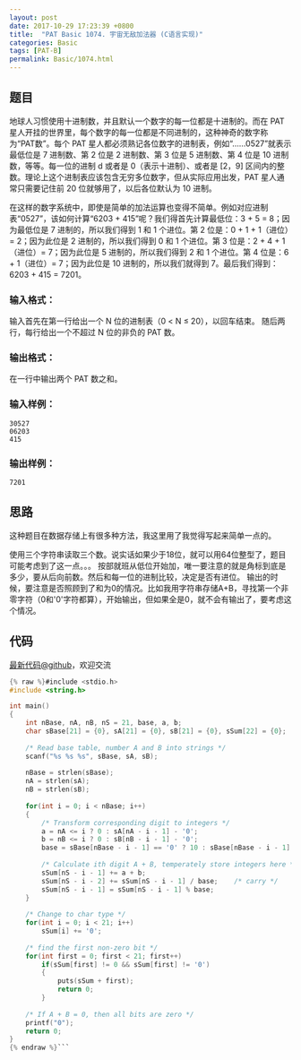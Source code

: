 ```yaml
---
layout: post
date: 2017-10-29 17:23:39 +0800
title:  "PAT Basic 1074. 宇宙无敌加法器 (C语言实现)"
categories: Basic
tags: [PAT-B]
permalink: Basic/1074.html
---
```


## 题目

地球人习惯使用十进制数，并且默认一个数字的每一位都是十进制的。而在 PAT
星人开挂的世界里，每个数字的每一位都是不同进制的，这种神奇的数字称为“PAT数”。每个 PAT
星人都必须熟记各位数字的进制表，例如“……0527”就表示最低位是 7 进制数、第 2 位是 2 进制数、第 3 位是 5 进制数、第 4 位是 10
进制数，等等。每一位的进制 d 或者是 0（表示十进制）、或者是 [2，9] 区间内的整数。理论上这个进制表应该包含无穷多位数字，但从实际应用出发，PAT
星人通常只需要记住前 20 位就够用了，以后各位默认为 10 进制。

在这样的数字系统中，即使是简单的加法运算也变得不简单。例如对应进制表“0527”，该如何计算“6203 + 415”呢？我们得首先计算最低位：3 + 5 =
8；因为最低位是 7 进制的，所以我们得到 1 和 1 个进位。第 2 位是：0 + 1 + 1（进位）= 2；因为此位是 2 进制的，所以我们得到 0 和
1 个进位。第 3 位是：2 + 4 + 1（进位）= 7；因为此位是 5 进制的，所以我们得到 2 和 1 个进位。第 4 位是：6 + 1（进位）=
7；因为此位是 10 进制的，所以我们就得到 7。最后我们得到：6203 + 415 = 7201。

### 输入格式：

输入首先在第一行给出一个 N 位的进制表（0 $<$ N $\le$ 20），以回车结束。 随后两行，每行给出一个不超过 N 位的非负的 PAT 数。

### 输出格式：

在一行中输出两个 PAT 数之和。

### 输入样例：

    
    
    30527
    06203
    415
    

### 输出样例：

    
    
    7201
    



## 思路

这种题目在数据存储上有很多种方法，我这里用了我觉得写起来简单一点的。

使用三个字符串读取三个数。说实话如果少于18位，就可以用64位整型了，题目可能考虑到了这一点。。。
按部就班从低位开始加，唯一要注意的就是角标到底是多少，要从后向前数。然后和每一位的进制比较，决定是否有进位。
输出的时候，要注意是否照顾到了和为0的情况。比如我用字符串存储A+B，寻找第一个非零字符（0和'0'字符都算），开始输出，但如果全是0，就不会有输出了，要考虑这个情况。

## 代码

[最新代码@github](https://github.com/OliverLew/PAT/blob/master/PATBasic/1074.c)，欢迎交流
```c
{% raw %}#include <stdio.h>
#include <string.h>

int main()
{
    int nBase, nA, nB, nS = 21, base, a, b;
    char sBase[21] = {0}, sA[21] = {0}, sB[21] = {0}, sSum[22] = {0};
    
    /* Read base table, number A and B into strings */
    scanf("%s %s %s", sBase, sA, sB);
    
    nBase = strlen(sBase);
    nA = strlen(sA);
    nB = strlen(sB);
    
    for(int i = 0; i < nBase; i++)
    {
        /* Transform corresponding digit to integers */
        a = nA <= i ? 0 : sA[nA - i - 1] - '0';
        b = nB <= i ? 0 : sB[nB - i - 1] - '0';
        base = sBase[nBase - i - 1] == '0' ? 10 : sBase[nBase - i - 1] - '0';
        
        /* Calculate ith digit A + B, temperately store integers here */
        sSum[nS - i - 1] += a + b;
        sSum[nS - i - 2] += sSum[nS - i - 1] / base;    /* carry */
        sSum[nS - i - 1] = sSum[nS - i - 1] % base;
    }
    
    /* Change to char type */
    for(int i = 0; i < 21; i++)
        sSum[i] += '0';
    
    /* find the first non-zero bit */
    for(int first = 0; first < 21; first++) 
        if(sSum[first] != 0 && sSum[first] != '0')
        {
            puts(sSum + first);
            return 0;
        }
    
    /* If A + B = 0, then all bits are zero */
    printf("0");
    return 0;
}
{% endraw %}```